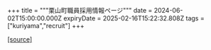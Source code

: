 +++
title = """栗山町職員採用情報ページ"""
date = 2024-06-02T15:00:00.000Z
expiryDate = 2025-02-16T15:22:32.808Z
tags = ["kuriyama","recruit"]
+++


[[source]](https://www.town.kuriyama.hokkaido.jp/site/saiyou/)
